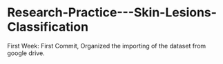 # Research-Practice---Skin-Lesions-Classification


First Week:
First Commit, Organized the importing of the dataset from google drive.
